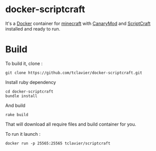 # docker-scriptcraft

It's a [Docker](http://www.docker.com) container for [minecraft]() with [CanaryMod](http://canarymod.net/) and [ScriptCraft](http://scriptcraftjs.org/) installed and ready to run.

# Build

To build it, clone :

    git clone https://github.com/tclavier/docker-scriptcraft.git

Install ruby dependency

    cd docker-scriptcraft
    bundle install

And build

    rake build

That will download all require files and build container for you. 

To run it launch :

    docker run -p 25565:25565 tclavier/scriptcraft
